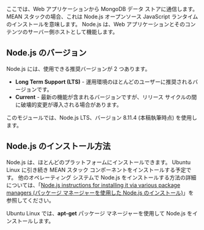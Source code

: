 ここでは、Web アプリケーションから MongoDB データ ストアに通信します。 MEAN スタックの場合、これは Node.js オープンソース JavaScript ランタイムのインストールを意味します。 Node.js は、Web アプリケーションとそのコンテンツのサーバー側ホストとして機能します。

## <a name="nodejs-versions"></a>Node.js のバージョン

Node.js には、使用できる推奨バージョンが 2 つあります。

- **Long Term Support (LTS)** - 運用環境のほとんどのユーザーに推奨されるバージョンです。
- **Current** - 最新の機能が含まれるバージョンですが、リリース サイクルの間に破壊的変更が導入される場合があります。

このモジュールでは、Node.js LTS、バージョン 8.11.4 (本稿執筆時点) を使用します。

## <a name="how-to-install-nodejs"></a>Node.js のインストール方法

Node.js は、ほとんどのプラットフォームにインストールできます。 Ubuntu Linux に引き続き MEAN スタック コンポーネントをインストールする予定です。 他のオペレーティング システムで Node.js をインストールする方法の詳細については、「[Node.js instructions for installing it via various package managers (パッケージ マネージャーを使用した Node.js のインストール)](https://nodejs.org/en/download/package-manager/)」を参照してください。

Ubuntu Linux では、**apt-get** パッケージ マネージャーを使用して Node.js をインストールします。